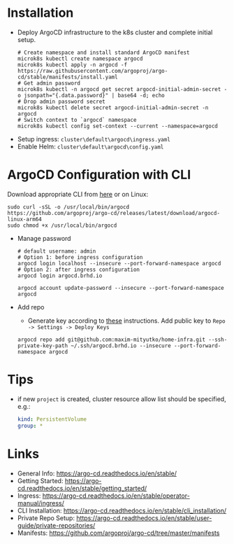 # Installation
* Deploy ArgoCD infrastructure to the k8s cluster and complete initial setup.
  ```shell
  # Create namespace and install standard ArgoCD manifest
  microk8s kubectl create namespace argocd
  microk8s kubectl apply -n argocd -f https://raw.githubusercontent.com/argoproj/argo-cd/stable/manifests/install.yaml
  # Get admin password
  microk8s kubectl -n argocd get secret argocd-initial-admin-secret -o jsonpath="{.data.password}" | base64 -d; echo
  # Drop admin password secret
  microk8s kubectl delete secret argocd-initial-admin-secret -n argocd
  # Switch context to `argocd` namespace
  microk8s kubectl config set-context --current --namespace=argocd
  ```
* Setup ingress: `cluster\default\argocd\ingress.yaml`
* Enable Helm: `cluster\default\argocd\config.yaml`

# ArgoCD Configuration with CLI

Download appropriate CLI from [here](https://github.com/argoproj/argo-cd/releases/) or on Linux:
```shell
sudo curl -sSL -o /usr/local/bin/argocd https://github.com/argoproj/argo-cd/releases/latest/download/argocd-linux-arm64
sudo chmod +x /usr/local/bin/argocd
```

* Manage password
    ```shell
    # default username: admin
    # Option 1: before ingress configuration
    argocd login localhost --insecure --port-forward-namespace argocd
    # Option 2: after ingress configuration
    argocd login argocd.brhd.io
  
    argocd account update-password --insecure --port-forward-namespace argocd
    ```
* Add repo
    * Generate key according to [these](https://docs.github.com/en/authentication/connecting-to-github-with-ssh/generating-a-new-ssh-key-and-adding-it-to-the-ssh-agent#generating-a-new-ssh-key)
    instructions. Add public key to `Repo -> Settings -> Deploy Keys`

    ```shell
    argocd repo add git@github.com:maxim-mityutko/home-infra.git --ssh-private-key-path ~/.ssh/argocd.brhd.io --insecure --port-forward-namespace argocd
    ```

# Tips
* if new `project` is created, cluster resource allow list should be specified, e.g.:
    ```yaml
    kind: PersistentVolume
    group: *
    ```

# Links
* General Info: https://argo-cd.readthedocs.io/en/stable/
* Getting Started: https://argo-cd.readthedocs.io/en/stable/getting_started/
* Ingress: https://argo-cd.readthedocs.io/en/stable/operator-manual/ingress/
* CLI Installation: https://argo-cd.readthedocs.io/en/stable/cli_installation/
* Private Repo Setup: https://argo-cd.readthedocs.io/en/stable/user-guide/private-repositories/
* Manifests: https://github.com/argoproj/argo-cd/tree/master/manifests
